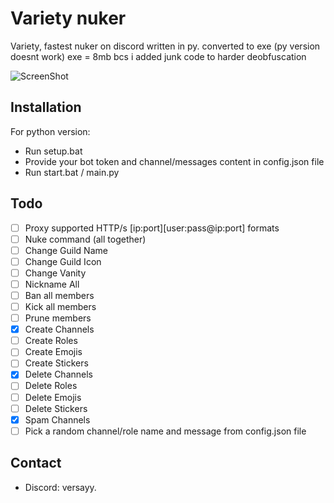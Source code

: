 # Variety nuker
Variety, fastest nuker on discord written in py.
converted to exe (py version doesnt work)
exe = 8mb bcs i added junk code to harder deobfuscation

![ScreenShot](https://github.com/versayy/-variety-nuker-/blob/🌱/variety%20nuker%20screenshot.png)

## Installation

For python version:

- Run setup.bat 
- Provide your bot token and channel/messages content in config.json file
- Run start.bat / main.py 
## Todo
- [ ] Proxy supported HTTP/s [ip:port][user:pass@ip:port] formats
- [ ] Nuke command (all together)
- [ ] Change Guild Name
- [ ] Change Guild Icon
- [ ] Change Vanity
- [ ] Nickname All
- [ ] Ban all members
- [ ] Kick all members
- [ ] Prune members
- [x] Create Channels
- [ ] Create Roles
- [ ] Create Emojis
- [ ] Create Stickers
- [x] Delete Channels
- [ ] Delete Roles
- [ ] Delete Emojis
- [ ] Delete Stickers
- [x] Spam Channels
- [ ] Pick a random channel/role name and message from config.json file
## Contact
- Discord: versayy.

